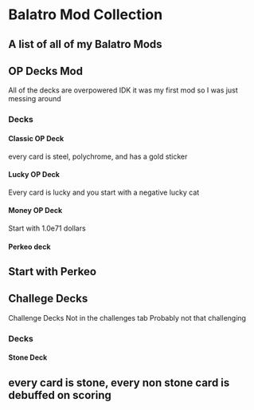 # Balatro Mod Collection
A list of all of my Balatro Mods
---
## OP Decks Mod
All of the decks are overpowered
IDK it was my first mod so I was just messing around
### Decks
#### Classic OP Deck
every card is steel, polychrome, and has a gold sticker
#### Lucky OP Deck
Every card is lucky and you start with a negative lucky cat
#### Money OP Deck
Start with 1.0e71 dollars
#### Perkeo deck
Start with Perkeo
---
## Challege Decks
Challenge Decks
Not in the challenges tab
Probably not that challenging
### Decks
#### Stone Deck
every card is stone, every non stone card is debuffed on scoring
---
